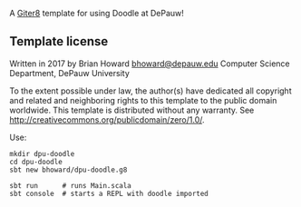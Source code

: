 A [Giter8][g8] template for using Doodle at DePauw!

Template license
----------------
Written in 2017 by Brian Howard <bhoward@depauw.edu>
Computer Science Department, DePauw University

To the extent possible under law, the author(s) have dedicated all copyright and related
and neighboring rights to this template to the public domain worldwide.
This template is distributed without any warranty. See <http://creativecommons.org/publicdomain/zero/1.0/>.

Use:
```
mkdir dpu-doodle
cd dpu-doodle
sbt new bhoward/dpu-doodle.g8

sbt run      # runs Main.scala
sbt console  # starts a REPL with doodle imported
```

[g8]: http://www.foundweekends.org/giter8/
